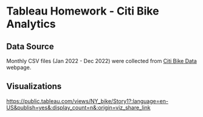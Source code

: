 # Tableau Homework - Citi Bike Analytics

## Data Source
Monthly CSV files (Jan 2022 - Dec 2022) were collected from [Citi Bike Data](https://www.citibikenyc.com/system-data) webpage.

## Visualizations
https://public.tableau.com/views/NY_bike/Story1?:language=en-US&publish=yes&:display_count=n&:origin=viz_share_link
